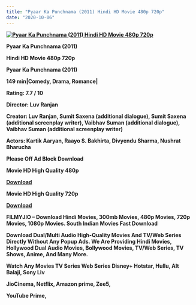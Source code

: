 ```yaml
---
title: "Pyaar Ka Punchnama (2011) Hindi HD Movie 480p 720p"
date: "2020-10-06"
---
```


[**![Pyaar Ka Punchnama (2011) Hindi HD Movie 480p 720p](https://1.bp.blogspot.com/-izM9omkXH1U/XyV3Cq_H9YI/AAAAAAAAEK4/st9Cr96SkiE_rLJrF1s8TJvbsLG5YF2cQCLcBGAsYHQ/d/praryar.webp "Pyaar Ka Punchnama (2011) Hindi HD Movie 480p 720p")**](https://1.bp.blogspot.com/-izM9omkXH1U/XyV3Cq_H9YI/AAAAAAAAEK4/st9Cr96SkiE_rLJrF1s8TJvbsLG5YF2cQCLcBGAsYHQ/s665/praryar.webp)

 **Pyaar Ka Punchnama (2011)**

**Hindi HD Movie 480p 720p** 

**Pyaar Ka Punchnama (2011)**

**149 min|Comedy, Drama, Romance|**

**Rating: 7.7 / 10** 

**Director: Luv Ranjan**

**Creator: Luv Ranjan, Sumit Saxena (additional dialogue), Sumit Saxena (additional screenplay writer), Vaibhav Suman (additional dialogue), Vaibhav Suman (additional screenplay writer)**

**Actors: Kartik Aaryan, Raayo S. Bakhirta, Divyendu Sharma, Nushrat Bharucha**

**Please Off Ad Block Download**

 **Movie HD High Quality 480p** 

**[Download](https://zee.gl/jtqtcC)** 

 **Movie HD High Quality 720p** 

**[Download](https://zee.gl/x6DD)** 

**FILMYJIO – Download Hindi Movies, 300mb Movies, 480p Movies, 720p Movies, 1080p Movies. South Indian Movies Fast Download**

**Download Dual/Multi Audio High-Quality Movies And TV/Web Series Directly Without Any Popup Ads. We Are Providing Hindi Movies, Hollywood Dual Audio Movies, Bollywood Movies, TV/Web Series, TV Shows, Anime, And Many More.**

**Watch Any Movies TV Series Web Series Disney+ Hotstar, Hullu, Alt Balaji, Sony Liv**

**JioCinema, Netflix, Amazon prime, Zee5,**

**YouTube Prime,**
